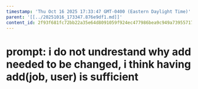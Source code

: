 ```yaml
---
timestamp: 'Thu Oct 16 2025 17:33:47 GMT-0400 (Eastern Daylight Time)'
parent: '[[../20251016_173347.876e9df1.md]]'
content_id: 2f93f681fc72bb22a35e64d8091059f924ec477986bea9c949a739557172107b
---
```


# prompt: i do not undrestand why add needed to be changed, i think having add(job, user) is sufficient
